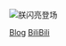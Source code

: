 ![朕闪亮登场](https://github.com/FHangH/FHangH/assets/49579735/4a6e4897-5583-4c71-8c5c-7a84b4c465e7)

[Blog](fangh.space)
[BiliBili](https://space.bilibili.com/270389808)
